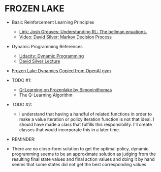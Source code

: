 # FROZEN LAKE

- Basic Reinforcement Learning Principles 
  - [Link: Josh Greaves: Understanding RL: The bellman equations.](https://joshgreaves.com/reinforcement-learning/understanding-rl-the-bellman-equations/)
  - [Video: David Silver: Markov Decision Process](https://www.youtube.com/watch?v=lfHX2hHRMVQ/)

- Dynamic Programming References
  - [Udacity: Dynamic Programming](https://github.com/udacity/deep-reinforcement-learning/tree/master/dynamic-programming)
  - [David Silver Lecture](https://www.youtube.com/watch?v=Nd1-UUMVfz4&list=PLzuuYNsE1EZAXYR4FJ75jcJseBmo4KQ9)

- [Frozen Lake Dynamics Copied from OpenAI gym](https://gym.openai.com/envs/FrozenLake-v0/)

- TODO #1:
  - [Q-Learning on Frozenlake by Simoninithomas](https://github.com/simoninithomas/Deep_reinforcement_learning_Course/blob/master/Q%20learning/FrozenLake/Q%20Learning%20with%20FrozenLake.ipynb)
  - The Q-Learning Algorithm

- TODO #2:
  - I understand that having a handful of related functions in order to make a value iteration or policy iteration function is not that ideal. I should have made a class that fulfills this responsibility. I'll create classes that would incorporate this in a later time. 
  
 - REMINDER:
  - There are no close-form solution to get the optimal policy, dynamic programming seems to be an approximate solution as judging from the resulting final state values and final action values and doing it by hand seems that some states did not get the best corresponding values.
